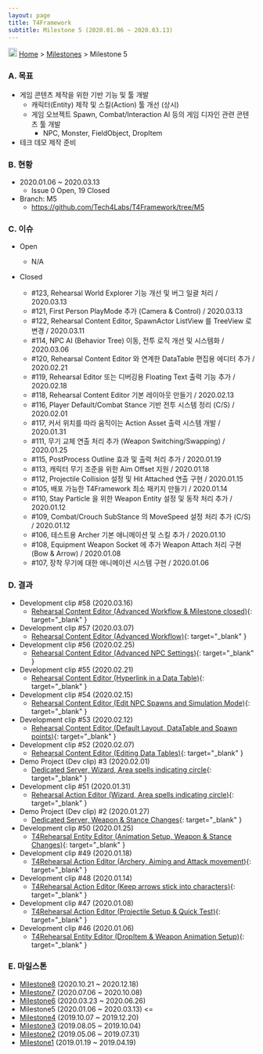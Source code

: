 ```yaml
---
layout: page
title: T4Framework
subtitle: Milestone 5 (2020.01.06 ~ 2020.03.13)
---
```

<img src="https://t4framework.com/img/Folders2.png" width="18px" height="18px"> [Home](https://t4framework.com/index) > [Milestones](https://t4framework.com/T4Framework_Milestones/) > Milestone 5

### A. 목표

- 게임 콘텐츠 제작을 위한 기반 기능 및 툴 개발
  - 캐릭터(Entity) 제작 및 스킬(Action) 툴 개선 (상시)
  - 게임 오브젝트 Spawn, Combat/Interaction AI 등의 게임 디자인 관련 콘텐츠 툴 개발
    - NPC, Monster, FieldObject, DropItem
- 테크 데모 제작 준비

### B. 현황

- 2020.01.06 ~ 2020.03.13
  - Issue 0 Open, 19 Closed
- Branch: M5
  - <https://github.com/Tech4Labs/T4Framework/tree/M5>

### C. 이슈

- Open
  - N/A
    
- Closed
  - #123, Rehearsal World Explorer 기능 개선 및 버그 일괄 처리 / 2020.03.13
  - #121, First Person PlayMode 추가 (Camera & Control) / 2020.03.13
  - #122, Rehearsal Content Editor, SpawnActor ListView 를 TreeView 로 변경 / 2020.03.11
  - #114, NPC AI (Behavior Tree) 이동, 전투 로직 개선 및 시스템화 / 2020.03.06
  - #120, Rehearsal Content Editor 와 연계한 DataTable 편집용 에디터 추가 / 2020.02.21
  - #119, Rehearsal Editor 또는 디버깅용 Floating Text 출력 기능 추가 / 2020.02.18
  - #118, Rehearsal Content Editor 기본 레이아웃 만들기 / 2020.02.13
  - #116, Player Default/Combat Stance 기반 전투 시스템 정리 (C/S) / 2020.02.01
  - #117, 커서 위치를 따라 움직이는 Action Asset 출력 시스템 개발 / 2020.01.31
  - #111, 무기 교체 연출 처리 추가 (Weapon Switching/Swapping) / 2020.01.25
  - #115, PostProcess Outline 효과 및 출력 처리 추가 / 2020.01.19
  - #113, 캐릭터 무기 조준을 위한 Aim Offset 지원 / 2020.01.18
  - #112, Projectile Collision 설정 및 Hit Attached 연출 구현 / 2020.01.15
  - #105, 배포 가능한 T4Framework 최소 패키지 만들기 / 2020.01.14
  - #110, Stay Particle 을 위한 Weapon Entity 설정 및 동작 처리 추가 / 2020.01.12
  - #109, Combat/Crouch SubStance 의 MoveSpeed 설정 처리 추가 (C/S) / 2020.01.12
  - #106, 테스트용 Archer 기본 애니메이션 및 스킬 추가 / 2020.01.10
  - #108, Equipment Weapon Socket 에 추가 Weapon Attach 처리 구현 (Bow & Arrow) / 2020.01.08
  - #107, 장착 무기에 대한 애니메이션 시스템 구현 / 2020.01.06

### D. 결과

- Development clip #58 (2020.03.16)
  - [Rehearsal Content Editor (Advanced Workflow & Milestone closed)](https://youtu.be/z7z1iG3xNYo){: target="_blank" }
- Development clip #57 (2020.03.07)
  - [Rehearsal Content Editor (Advanced Workflow)](https://youtu.be/sKRrQffyrmQ){: target="_blank" }
- Development clip #56 (2020.02.25)
  - [Rehearsal Content Editor (Advanced NPC Settings)](https://youtu.be/tdnn9UVRjQw){: target="_blank" }
- Development clip #55 (2020.02.21)
  - [Rehearsal Content Editor (Hyperlink in a Data Table)](https://youtu.be/LPqQqflh-YI){: target="_blank" }
- Development clip #54 (2020.02.15)
  - [Rehearsal Content Editor (Edit NPC Spawns and Simulation Mode)](https://youtu.be/ag14eXkAqMw){: target="_blank" }
- Development clip #53 (2020.02.12)
  - [Rehearsal Content Editor (Default Layout, DataTable and Spawn points)](https://youtu.be/ofJtx_N9Cfk){: target="_blank" }
- Development clip #52 (2020.02.07)
  - [Rehearsal Content Editor (Editing Data Tables)](https://youtu.be/kLaktT5w3As){: target="_blank" }
- Demo Project (Dev clip) #3 (2020.02.01)
  - [Dedicated Server, Wizard, Area spells indicating circle](https://youtu.be/1tOpCnaQJJ4){: target="_blank" }
- Development clip #51 (2020.01.31)
  - [Rehearsal Action Editor (Wizard, Area spells indicating circle)](https://youtu.be/qO0ez5B6yV0){: target="_blank" }
- Demo Project (Dev clip) #2 (2020.01.27)
  - [Dedicated Server, Weapon & Stance Changes](https://youtu.be/lZI18EuSQLM){: target="_blank" }
- Development clip #50 (2020.01.25)
  - [T4Rehearsal Entity Editor (Animation Setup, Weapon & Stance Changes)](https://youtu.be/lSIEoQDeuAo){: target="_blank" }
- Development clip #49 (2020.01.18)
  - [T4Rehearsal Action Editor (Archery, Aiming and Attack movement)](https://youtu.be/o-Ledq-DRVI){: target="_blank" }
- Development clip #48 (2020.01.14)
  - [T4Rehearsal Action Editor (Keep arrows stick into characters)](https://youtu.be/NDkGp2KjTiw){: target="_blank" }
- Development clip #47 (2020.01.08)
  - [T4Rehearsal Action Editor (Projectile Setup & Quick Test)](https://youtu.be/1lHyKkhPJ8I){: target="_blank" }
- Development clip #46 (2020.01.06)
  - [T4Rehearsal Entity Editor (DropItem & Weapon Animation Setup)](https://youtu.be/0cWfxB2p4fw){: target="_blank" }

### E. 마일스톤

- [Milestone8](https://t4framework.com/T4Framework_Milestone8_Achieved/) (2020.10.21 ~ 2020.12.18)
- [Milestone7](https://t4framework.com/T4Framework_Milestone7_Achieved/) (2020.07.06 ~ 2020.10.08)
- [Milestone6](https://t4framework.com/T4Framework_Milestone6_Achieved/) (2020.03.23 ~ 2020.06.26)
- Milestone5 (2020.01.06 ~ 2020.03.13) <=
- [Milestone4](https://t4framework.com/T4Framework_Milestone4_Achieved/) (2019.10.07 ~ 2019.12.20)
- [Milestone3](https://t4framework.com/T4Framework_Milestone3_Achieved/) (2019.08.05 ~ 2019.10.04)
- [Milestone2](https://t4framework.com/T4Framework_Milestone2_Achieved/) (2019.05.06 ~ 2019.07.31)
- [Milestone1](https://t4framework.com/T4Framework_Milestone1_Achieved/) (2019.01.19 ~ 2019.04.19)
